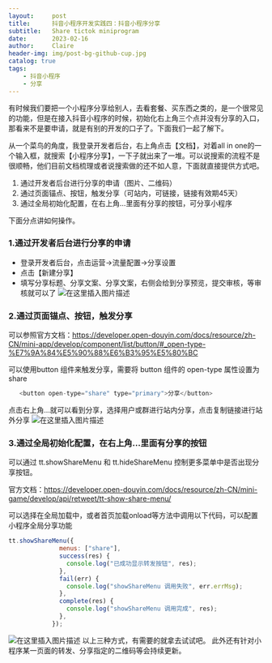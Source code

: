 ```yaml
---
layout:     post
title:      抖音小程序开发实践四：抖音小程序分享
subtitle:   Share tictok miniprogram 
date:       2023-02-16
author:     Claire
header-img: img/post-bg-github-cup.jpg
catalog: true
tags:
    - 抖音小程序
    - 分享
---
```


有时候我们要把一个小程序分享给别人，去看套餐、买东西之类的，是一个很常见的功能，但是在接入抖音小程序的时候，初始化右上角三个点并没有分享的入口，那看来不是要申请，就是有别的开发的口子了。下面我们一起了解下。

从一个菜鸟的角度，我登录开发者后台，右上角点击【文档】，对着all in one的一个输入框，就搜索【小程序分享】，一下子就出来了一堆。可以说搜索的流程不是很顺畅，他们目前文档梳理或者说搜索做的还不如人意，下面就直接提供方式吧。

1. 通过开发者后台进行分享的申请（图片、二维码）
2. 通过页面锚点、按钮，触发分享（可站内，可链接，链接有效期45天）
3. 通过全局初始化配置，在右上角...里面有分享的按钮，可分享小程序

下面分点讲如何操作。

### 1.通过开发者后台进行分享的申请

- 登录开发者后台，点击运营->流量配置->分享设置
- 点击【新建分享】
- 填写分享标题、分享文案、分享文案，右侧会给到分享预览，提交审核，等审核就可以了
![在这里插入图片描述](https://img-blog.csdnimg.cn/2f737949916549d0945b4f85c9860a4b.png)

### 2.通过页面锚点、按钮，触发分享

可以参照官方文档：https://developer.open-douyin.com/docs/resource/zh-CN/mini-app/develop/component/list/button/#_open-type-%E7%9A%84%E5%90%88%E6%B3%95%E5%80%BC

可以使用button 组件来触发分享，需要将 button 组件的 open-type 属性设置为 share 
```js
   <button open-type="share" type="primary">分享</button>
```
点击右上角...就可以看到分享，选择用户或群进行站内分享，点击复制链接进行站外分享
![在这里插入图片描述](https://img-blog.csdnimg.cn/89b685744d7c49b9899c48374cfb8aca.png)

### 3.通过全局初始化配置，在右上角...里面有分享的按钮

可以通过 tt.showShareMenu 和 tt.hideShareMenu 控制更多菜单中是否出现分享按钮。

官方文档：https://developer.open-douyin.com/docs/resource/zh-CN/mini-game/develop/api/retweet/tt-show-share-menu/

可以选择在全局加载中，或者首页加载onload等方法中调用以下代码，可以配置小程序全局分享功能

```js
tt.showShareMenu({
              menus: ["share"],
              success(res) {
                console.log("已成功显示转发按钮", res);
              },
              fail(err) {
                console.log("showShareMenu 调用失败", err.errMsg);
              },
              complete(res) {
                console.log("showShareMenu 调用完成", res);
              },
            }); 
```
![在这里插入图片描述](https://img-blog.csdnimg.cn/f8aaf285599642d99e43ed6b1b337462.png)
以上三种方式，有需要的就拿去试试吧。
此外还有针对小程序某一页面的转发、分享指定的二维码等会持续更新。